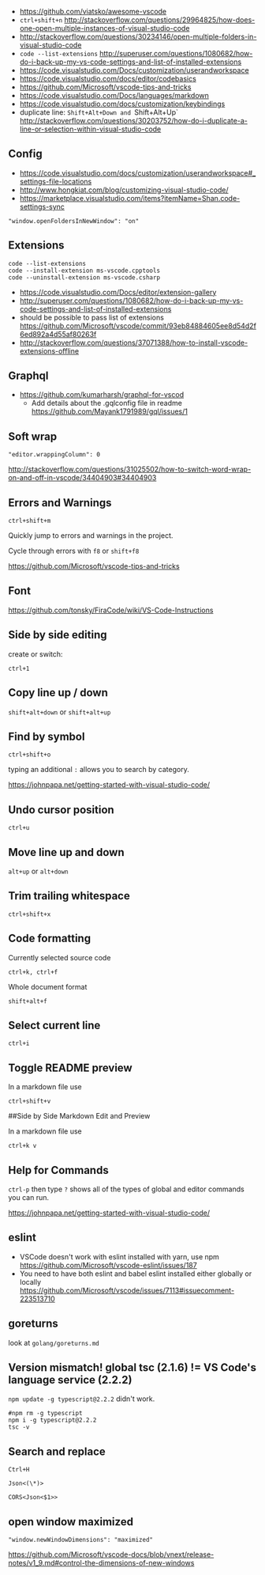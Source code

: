 - https://github.com/viatsko/awesome-vscode
- `ctrl+shift+n` http://stackoverflow.com/questions/29964825/how-does-one-open-multiple-instances-of-visual-studio-code
- http://stackoverflow.com/questions/30234146/open-multiple-folders-in-visual-studio-code
- `code --list-extensions` http://superuser.com/questions/1080682/how-do-i-back-up-my-vs-code-settings-and-list-of-installed-extensions
- https://code.visualstudio.com/Docs/customization/userandworkspace
- https://code.visualstudio.com/docs/editor/codebasics
- https://github.com/Microsoft/vscode-tips-and-tricks
- https://code.visualstudio.com/Docs/languages/markdown
- https://code.visualstudio.com/docs/customization/keybindings
- duplicate line: `Shift+Alt+Down and `Shift+Alt+Up` http://stackoverflow.com/questions/30203752/how-do-i-duplicate-a-line-or-selection-within-visual-studio-code

## Config

- https://code.visualstudio.com/docs/customization/userandworkspace#_settings-file-locations
- http://www.hongkiat.com/blog/customizing-visual-studio-code/
- https://marketplace.visualstudio.com/items?itemName=Shan.code-settings-sync

```
"window.openFoldersInNewWindow": "on"
```

## Extensions

```
code --list-extensions
code --install-extension ms-vscode.cpptools
code --uninstall-extension ms-vscode.csharp
```

- https://code.visualstudio.com/Docs/editor/extension-gallery
- http://superuser.com/questions/1080682/how-do-i-back-up-my-vs-code-settings-and-list-of-installed-extensions
- should be possible to pass list of extensions https://github.com/Microsoft/vscode/commit/93eb84884605ee8d54d2f6ed892a4d55af80263f
- http://stackoverflow.com/questions/37071388/how-to-install-vscode-extensions-offline

## Graphql

- https://github.com/kumarharsh/graphql-for-vscod
  - Add details about the .gqlconfig file in readme https://github.com/Mayank1791989/gql/issues/1

## Soft wrap

`"editor.wrappingColumn": 0`

http://stackoverflow.com/questions/31025502/how-to-switch-word-wrap-on-and-off-in-vscode/34404903#34404903

## Errors and Warnings

`ctrl+shift+m`

Quickly jump to errors and warnings in the project.

Cycle through errors with `f8` or `shift+f8`

https://github.com/Microsoft/vscode-tips-and-tricks

## Font

https://github.com/tonsky/FiraCode/wiki/VS-Code-Instructions

## Side by side editing

create or switch:

`ctrl+1`

## Copy line up / down

`shift+alt+down` or `shift+alt+up`

## Find by symbol

`ctrl+shift+o`

typing an additional `:` allows you to search by category.

https://johnpapa.net/getting-started-with-visual-studio-code/

## Undo cursor position

`ctrl+u`

## Move line up and down

`alt+up` or `alt+down`

## Trim trailing whitespace

`ctrl+shift+x`

## Code formatting

Currently selected source code

`ctrl+k, ctrl+f`

Whole document format

`shift+alt+f`

## Select current line

`ctrl+i`

## Toggle README preview

In a markdown file use

`ctrl+shift+v`

##Side by Side Markdown Edit and Preview

In a markdown file use

`ctrl+k v`

## Help for Commands

`ctrl-p` then type `?` shows all of the types of global and editor commands you can run.

https://johnpapa.net/getting-started-with-visual-studio-code/

## eslint

- VSCode doesn't work with eslint installed with yarn, use npm https://github.com/Microsoft/vscode-eslint/issues/187
- You need to have both eslint and babel eslint installed either globally or locally https://github.com/Microsoft/vscode/issues/7113#issuecomment-223513710

## goreturns

look at `golang/goreturns.md`

## Version mismatch! global tsc (2.1.6) != VS Code's language service (2.2.2)

`npm update -g typescript@2.2.2` didn't work.

```
#npm rm -g typescript
npm i -g typescript@2.2.2
tsc -v
```

## Search and replace

`Ctrl+H`

`Json<(\*)>`

`CORS<Json<$1>>`

## open window maximized

`"window.newWindowDimensions": "maximized"`

https://github.com/Microsoft/vscode-docs/blob/vnext/release-notes/v1_9.md#control-the-dimensions-of-new-windows

